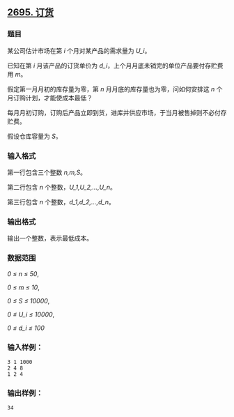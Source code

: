 ## [2695. 订货](https://www.acwing.com/problem/content/2697/)

### 题目

某公司估计市场在第 *i* 个月对某产品的需求量为 *U_i*。

已知在第 *i* 月该产品的订货单价为 *d_i*，上个月月底未销完的单位产品要付存贮费用 *m*。

假定第一月月初的库存量为零，第 *n* 月月底的库存量也为零，问如何安排这 *n* 个月订购计划，才能使成本最低？

每月月初订购，订购后产品立即到货，进库并供应市场，于当月被售掉则不必付存贮费。

假设仓库容量为 *S*。

### 输入格式

第一行包含三个整数 *n,m,S*。

第二行包含 *n* 个整数，*U_1,U_2,…,U_n*。

第三行包含 *n* 个整数，*d_1,d_2,…,d_n*。

### 输出格式

输出一个整数，表示最低成本。

### 数据范围

*0 ≤ n ≤ 50*,

*0 ≤ m ≤ 10*,

*0 ≤ S ≤ 10000*,

*0 ≤ U_i ≤ 10000*,

*0 ≤ d_i ≤ 100*

### 输入样例：

```
3 1 1000
2 4 8
1 2 4
```

### 输出样例：

```
34
```
